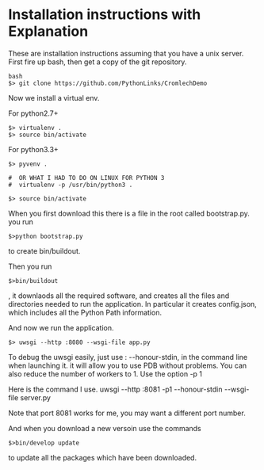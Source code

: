 Installation instructions with Explanation
========================

These are installation instructions assuming that you have a unix server.
First fire up bash, then get a copy of the git repository.

```
bash
$> git clone https://github.com/PythonLinks/CromlechDemo
```

Now we install a virtual env.

For python2.7+

```
$> virtualenv .
$> source bin/activate

```

For python3.3+

```
$> pyvenv .

#  OR WHAT I HAD TO DO ON LINUX FOR PYTHON 3
#  virtualenv -p /usr/bin/python3 .

$> source bin/activate
```


When you first download this there is a file in the root called bootstrap.py.
you run
```
$>python bootstrap.py 
```
to create bin/buildout.

Then you run
```
$>bin/buildout
```

, it downlaods all the required software, and creates
all the files and directories needed to run the application.
In particular it creates config.json, which includes all the Python Path
information.


And now we run the application.
```
$> uwsgi --http :8080 --wsgi-file app.py
```
To debug the uwsgi easily, just use : --honour-stdin, in the
command line when launching it.
it will allow you to use PDB without problems.
You can also reduce the number of workers to 1.
Use the option -p 1

Here is the command I use. 
 uwsgi --http :8081  -p1  --honour-stdin --wsgi-file server.py

Note that port 8081 works for me, you may want a different port number.

And when you download a new versoin use the commands
```
$>bin/develop update
```

to update all the packages which have been downloaded. 